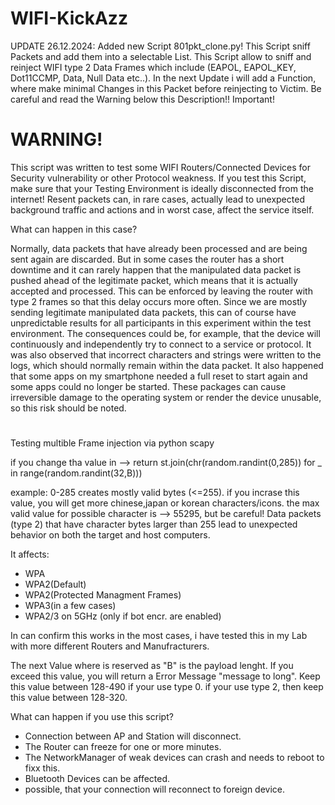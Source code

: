# WIFI-KickAzz

UPDATE 26.12.2024:
Added new Script 801pkt_clone.py! This Script sniff Packets and add them into a selectable List.
This Script allow to sniff and reinject WIFI type 2 Data Frames which include
(EAPOL, EAPOL_KEY, Dot11CCMP, Data, Null Data etc..).
In the next Update i will add a Function, where make minimal Changes in this Packet
before reinjecting to Victim. Be careful and read the Warning below this Description!! Important!

# WARNING!
This script was written to test some WIFI Routers/Connected Devices for Security vulnerability or other
Protocol weakness. If you test this Script, make sure that your Testing Environment is ideally disconnected from the internet!
Resent packets can, in rare cases, actually lead to unexpected background traffic and actions and in worst case, affect the service itself.

What can happen in this case?

Normally, data packets that have already been processed and are being sent again are discarded. But in some cases the router has a short downtime and it can rarely happen that the manipulated data packet is pushed ahead of the legitimate packet, which means that it is actually accepted and processed. This can be enforced by leaving the router with type 2 frames so that this delay occurs more often.
Since we are mostly sending legitimate manipulated data packets, this can of course have unpredictable results for all participants in this experiment within the test environment.
The consequences could be, for example, that the device will continuously and independently try to connect to a service or protocol. It was also observed that incorrect characters and strings were written to the logs, which should normally remain within the data packet. It also happened that some apps on my smartphone needed a full reset to start again and some apps could no longer be started. These packages can cause irreversible damage to the operating system or render the device unusable, so this risk should be noted.


#
Testing multible Frame injection via python scapy

if you change tha value in --> return st.join(chr(random.randint(0,285)) for _ in range(random.randint(32,B)))

example: 0-285 creates mostly valid bytes (<=255). if you incrase this value, you will get more chinese,japan or korean characters/icons.
the max valid value for possible character is --> 55295, but be careful! Data packets (type 2) that have character bytes larger than 255 lead to unexpected behavior on both the target and host computers.

It affects: 
- WPA
- WPA2(Default)
- WPA2(Protected Managment Frames)
- WPA3(in a few cases)
- WPA2/3 on 5GHz (only if bot encr. are enabled)

In can confirm this works in the most cases, i have tested this in my Lab with more different Routers and Manufracturers.

The next Value where is reserved as "B" is the payload lenght. If you exceed this value, you will return a Error Message "message to long". Keep this value
between 128-490 if your use type 0. if your use type 2, then keep this value between 128-320.

What can happen if you use this script?
- Connection between AP and Station will disconnect.
- The Router can freeze for one or more minutes.
- The NetworkManager of weak devices can crash and needs to reboot to fixx this.
- Bluetooth Devices can be affected.
- possible, that your connection will reconnect to foreign device.

